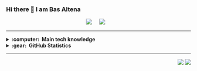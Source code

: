 ### Hi there 👋 I am Bas Altena



<p align="center">
  <a href="mailto:bas@space-accountants.eu?subject=GITHUB:Hey%20Bas%20Altena"><img src="https://img.shields.io/badge/mail-%23D14836.svg?&style=for-the-badge&logo=gmail&logoColor=white" /></a>&nbsp;&nbsp;&nbsp;&nbsp;
  <a href="https://www.linkedin.com/in/baasaltena/"><img src="https://img.shields.io/badge/linkedin-%230077B5.svg?&style=for-the-badge&logo=linkedin&logoColor=white" /></a>&nbsp;&nbsp;&nbsp;&nbsp;
</p>

<hr/>

<details>
  <summary><b>:computer: &nbsp;Main tech knowledge</b></summary>
  <br/>

![Python](https://img.shields.io/badge/PYTHON-3776AB.svg?&style=flat&logo=python&logoColor=white)&nbsp;
![Git](https://img.shields.io/badge/GIT-%23F05033.svg?&style=flat&logo=git&logoColor=white)&nbsp;
![GitHub](https://img.shields.io/badge/GITHUB-%23121011.svg?&style=flat&logo=github&logoColor=white)&nbsp;\
![LINUX](https://img.shields.io/badge/LINUX-FCC624?style=flat-square&logo=linux&logoColor=black)
![Matlab](https://img.shields.io/badge/MATLAB-skyblue?style=flat&logo=MATLAB&logoColor=394049)
![AutoHotKey](https://img.shields.io/badge/AUTOHOTKEY-%23007ACC.svg?&style=flat&logo=autohotkey&logoColor=white)&nbsp;\

</details>

<details>
  <summary><b>:gear: &nbsp;GitHub Statistics</b></summary>
  <br/>
    <p align="center">
        <img height="137px" src="https://github-readme-streak-stats.herokuapp.com/?user=dicaearchus&hide_border=true&theme=vue" />
    </p>
</details>

<hr/>


<p align="right">
<img src="https://komarev.com/ghpvc/?username=dicaearchus&style=plastic&label=Views"><img>
<img src="https://badges.pufler.dev/visits/dicaearchus/dicaearchus?color=black&logo=github" />
</p>


